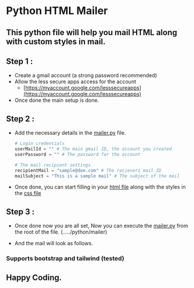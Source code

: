# Python HTML Mailer

## This python file will help you mail HTML along with custom styles in mail.

## Step 1 : 
- Create a gmail account (a strong password recommended)
- Allow the less secure apps access for the account
    - [https://myaccount.google.com/lesssecureapps](https://myaccount.google.com/lesssecureapps)
- Once done the main setup is done.

## Step 2 :
- Add the necessary details in the [mailer.py](./mailer.py) file.
    ```python
    # Login credentials
    userMailId = "" # The main gmail ID, the account you created
    userPassword = "" # The password for the account

    # The mail recipient settings
    recipientMail = "sample@doe.com" # The recievers mail ID
    mailSubject = "This is a sample mail" # The subject of the mail
    ```
- Once done, you can start filling in your [html file](./index.html) along with the styles in the [css file](./style.css)

## Step 3 :
- Once done now you are all set, Now you can execute the [mailer.py](./mailer.py) from the root of the file. (...../python/mailer)

- And the mail will look as follows.

### Supports bootstrap and tailwind (tested)
## Happy Coding.
